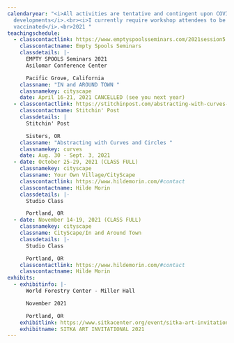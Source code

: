 ```yaml
---
calendaryear: "<i>All activities are tentative and contingent upon COVID
  developments</i>.<br><i>I currently require workshop attendees to be
  vaccinated</i>.<br>2021 "
teachingschedule:
  - classcontactlink: https://www.emptyspoolsseminars.com/2021session5.html
    classcontactname: Empty Spools Seminars
    classdetails: |-
      EMPTY SPOOLS Seminars 2021
      Asilomar Conference Center

      Pacific Grove, California
    classname: "IN and AROUND TOWN "
    classnamekey: cityscape
    date: April 16-21, 2021 CANCELLED (see you next year)
  - classcontactlink: https://stitchinpost.com/abstracting-with-curves-hilde-morin
    classcontactname: Stitchin' Post
    classdetails: |
      Stitchin' Post

      Sisters, OR
    classname: "Abstracting with Curves and Circles "
    classnamekey: curves
    date: Aug. 30 - Sept. 3, 2021
  - date: October 25-29, 2021 (CLASS FULL)
    classnamekey: cityscape
    classname: Your Own Village/CityScape
    classcontactlink: https://www.hildemorin.com/#contact
    classcontactname: Hilde Morin
    classdetails: |-
      Studio Class

      Portland, OR
  - date: November 14-19, 2021 (CLASS FULL)
    classnamekey: cityscape
    classname: CityScape/In and Around Town
    classdetails: |-
      Studio Class

      Portland, OR
    classcontactlink: https://www.hildemorin.com/#contact
    classcontactname: Hilde Morin
exhibits:
  - exhibitinfo: |-
      World Forestry Center - Miller Hall

      November 2021

      Portland, OR
    exhibitlink: https://www.sitkacenter.org/event/sitka-art-invitational
    exhibitname: SITKA ART INVITATIONAL 2021
---
```

